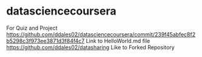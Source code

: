 # datasciencecoursera
For Quiz and Project
https://github.com/ddales02/datasciencecoursera/commit/239f45abfec8f2b5298c3f973ee3871d3f84f4c7 Link to HelloWorld.md file
https://github.com/ddales02/datasharing Like to Forked Repository
